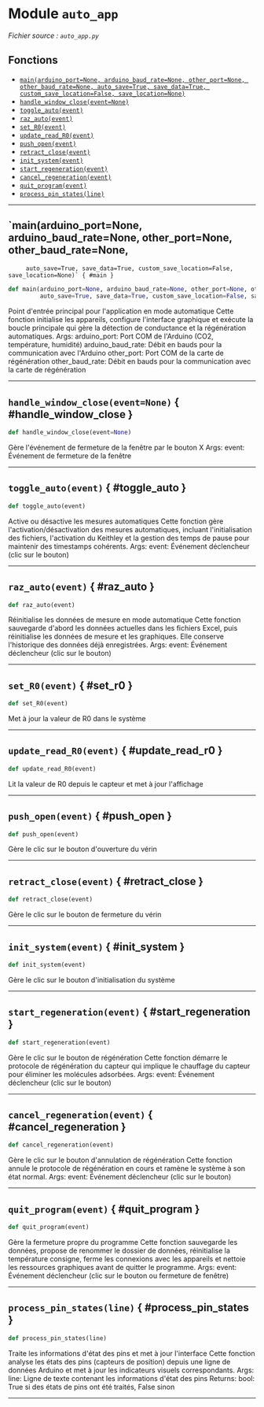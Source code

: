 # Module `auto_app`

*Fichier source : `auto_app.py`*

## Fonctions
- [`main(arduino_port=None, arduino_baud_rate=None, other_port=None, other_baud_rate=None,
         auto_save=True, save_data=True, custom_save_location=False, save_location=None)`](#main)
- [`handle_window_close(event=None)`](#handle_window_close)
- [`toggle_auto(event)`](#toggle_auto)
- [`raz_auto(event)`](#raz_auto)
- [`set_R0(event)`](#set_r0)
- [`update_read_R0(event)`](#update_read_r0)
- [`push_open(event)`](#push_open)
- [`retract_close(event)`](#retract_close)
- [`init_system(event)`](#init_system)
- [`start_regeneration(event)`](#start_regeneration)
- [`cancel_regeneration(event)`](#cancel_regeneration)
- [`quit_program(event)`](#quit_program)
- [`process_pin_states(line)`](#process_pin_states)

---

## `main(arduino_port=None, arduino_baud_rate=None, other_port=None, other_baud_rate=None,
         auto_save=True, save_data=True, custom_save_location=False, save_location=None)` { #main }

```python
def main(arduino_port=None, arduino_baud_rate=None, other_port=None, other_baud_rate=None,
         auto_save=True, save_data=True, custom_save_location=False, save_location=None)
```

Point d'entrée principal pour l'application en mode automatique
Cette fonction initialise les appareils, configure l'interface graphique et exécute
la boucle principale qui gère la détection de conductance et la régénération automatiques.
Args:
arduino_port: Port COM de l'Arduino (CO2, température, humidité)
arduino_baud_rate: Débit en bauds pour la communication avec l'Arduino
other_port: Port COM de la carte de régénération
other_baud_rate: Débit en bauds pour la communication avec la carte de régénération

---

## `handle_window_close(event=None)` { #handle_window_close }

```python
def handle_window_close(event=None)
```

Gère l'événement de fermeture de la fenêtre par le bouton X
Args:
event: Événement de fermeture de la fenêtre

---

## `toggle_auto(event)` { #toggle_auto }

```python
def toggle_auto(event)
```

Active ou désactive les mesures automatiques
Cette fonction gère l'activation/désactivation des mesures automatiques,
incluant l'initialisation des fichiers, l'activation du Keithley et la 
gestion des temps de pause pour maintenir des timestamps cohérents.
Args:
event: Événement déclencheur (clic sur le bouton)

---

## `raz_auto(event)` { #raz_auto }

```python
def raz_auto(event)
```

Réinitialise les données de mesure en mode automatique
Cette fonction sauvegarde d'abord les données actuelles dans les fichiers Excel,
puis réinitialise les données de mesure et les graphiques. Elle conserve l'historique
des données déjà enregistrées.
Args:
event: Événement déclencheur (clic sur le bouton)

---

## `set_R0(event)` { #set_r0 }

```python
def set_R0(event)
```

Met à jour la valeur de R0 dans le système

---

## `update_read_R0(event)` { #update_read_r0 }

```python
def update_read_R0(event)
```

Lit la valeur de R0 depuis le capteur et met à jour l'affichage

---

## `push_open(event)` { #push_open }

```python
def push_open(event)
```

Gère le clic sur le bouton d'ouverture du vérin

---

## `retract_close(event)` { #retract_close }

```python
def retract_close(event)
```

Gère le clic sur le bouton de fermeture du vérin

---

## `init_system(event)` { #init_system }

```python
def init_system(event)
```

Gère le clic sur le bouton d'initialisation du système

---

## `start_regeneration(event)` { #start_regeneration }

```python
def start_regeneration(event)
```

Gère le clic sur le bouton de régénération
Cette fonction démarre le protocole de régénération du capteur qui implique
le chauffage du capteur pour éliminer les molécules adsorbées.
Args:
event: Événement déclencheur (clic sur le bouton)

---

## `cancel_regeneration(event)` { #cancel_regeneration }

```python
def cancel_regeneration(event)
```

Gère le clic sur le bouton d'annulation de régénération
Cette fonction annule le protocole de régénération en cours et
ramène le système à son état normal.
Args:
event: Événement déclencheur (clic sur le bouton)

---

## `quit_program(event)` { #quit_program }

```python
def quit_program(event)
```

Gère la fermeture propre du programme
Cette fonction sauvegarde les données, propose de renommer le dossier de données,
réinitialise la température consigne, ferme les connexions avec les appareils et
nettoie les ressources graphiques avant de quitter le programme.
Args:
event: Événement déclencheur (clic sur le bouton ou fermeture de fenêtre)

---

## `process_pin_states(line)` { #process_pin_states }

```python
def process_pin_states(line)
```

Traite les informations d'état des pins et met à jour l'interface
Cette fonction analyse les états des pins (capteurs de position) depuis
une ligne de données Arduino et met à jour les indicateurs visuels correspondants.
Args:
line: Ligne de texte contenant les informations d'état des pins
Returns:
bool: True si des états de pins ont été traités, False sinon

---

